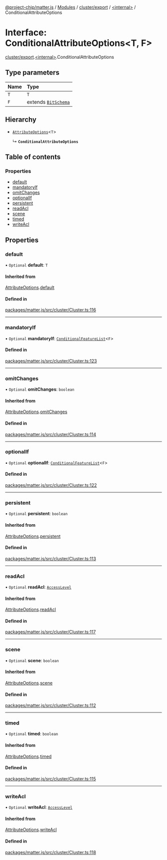 [@project-chip/matter.js](../README.md) / [Modules](../modules.md) / [cluster/export](../modules/cluster_export.md) / [\<internal\>](../modules/cluster_export._internal_.md) / ConditionalAttributeOptions

# Interface: ConditionalAttributeOptions\<T, F\>

[cluster/export](../modules/cluster_export.md).[\<internal\>](../modules/cluster_export._internal_.md).ConditionalAttributeOptions

## Type parameters

| Name | Type |
| :------ | :------ |
| `T` | `T` |
| `F` | extends [`BitSchema`](../modules/schema_export.md#bitschema) |

## Hierarchy

- [`AttributeOptions`](cluster_export._internal_.AttributeOptions.md)\<`T`\>

  ↳ **`ConditionalAttributeOptions`**

## Table of contents

### Properties

- [default](cluster_export._internal_.ConditionalAttributeOptions.md#default)
- [mandatoryIf](cluster_export._internal_.ConditionalAttributeOptions.md#mandatoryif)
- [omitChanges](cluster_export._internal_.ConditionalAttributeOptions.md#omitchanges)
- [optionalIf](cluster_export._internal_.ConditionalAttributeOptions.md#optionalif)
- [persistent](cluster_export._internal_.ConditionalAttributeOptions.md#persistent)
- [readAcl](cluster_export._internal_.ConditionalAttributeOptions.md#readacl)
- [scene](cluster_export._internal_.ConditionalAttributeOptions.md#scene)
- [timed](cluster_export._internal_.ConditionalAttributeOptions.md#timed)
- [writeAcl](cluster_export._internal_.ConditionalAttributeOptions.md#writeacl)

## Properties

### default

• `Optional` **default**: `T`

#### Inherited from

[AttributeOptions](cluster_export._internal_.AttributeOptions.md).[default](cluster_export._internal_.AttributeOptions.md#default)

#### Defined in

[packages/matter.js/src/cluster/Cluster.ts:116](https://github.com/project-chip/matter.js/blob/0c058ae17fdba4c0b89b8b13c309011d51782299/packages/matter.js/src/cluster/Cluster.ts#L116)

___

### mandatoryIf

• `Optional` **mandatoryIf**: [`ConditionalFeatureList`](../modules/cluster_export.md#conditionalfeaturelist)\<`F`\>

#### Defined in

[packages/matter.js/src/cluster/Cluster.ts:123](https://github.com/project-chip/matter.js/blob/0c058ae17fdba4c0b89b8b13c309011d51782299/packages/matter.js/src/cluster/Cluster.ts#L123)

___

### omitChanges

• `Optional` **omitChanges**: `boolean`

#### Inherited from

[AttributeOptions](cluster_export._internal_.AttributeOptions.md).[omitChanges](cluster_export._internal_.AttributeOptions.md#omitchanges)

#### Defined in

[packages/matter.js/src/cluster/Cluster.ts:114](https://github.com/project-chip/matter.js/blob/0c058ae17fdba4c0b89b8b13c309011d51782299/packages/matter.js/src/cluster/Cluster.ts#L114)

___

### optionalIf

• `Optional` **optionalIf**: [`ConditionalFeatureList`](../modules/cluster_export.md#conditionalfeaturelist)\<`F`\>

#### Defined in

[packages/matter.js/src/cluster/Cluster.ts:122](https://github.com/project-chip/matter.js/blob/0c058ae17fdba4c0b89b8b13c309011d51782299/packages/matter.js/src/cluster/Cluster.ts#L122)

___

### persistent

• `Optional` **persistent**: `boolean`

#### Inherited from

[AttributeOptions](cluster_export._internal_.AttributeOptions.md).[persistent](cluster_export._internal_.AttributeOptions.md#persistent)

#### Defined in

[packages/matter.js/src/cluster/Cluster.ts:113](https://github.com/project-chip/matter.js/blob/0c058ae17fdba4c0b89b8b13c309011d51782299/packages/matter.js/src/cluster/Cluster.ts#L113)

___

### readAcl

• `Optional` **readAcl**: [`AccessLevel`](../enums/cluster_export.AccessLevel.md)

#### Inherited from

[AttributeOptions](cluster_export._internal_.AttributeOptions.md).[readAcl](cluster_export._internal_.AttributeOptions.md#readacl)

#### Defined in

[packages/matter.js/src/cluster/Cluster.ts:117](https://github.com/project-chip/matter.js/blob/0c058ae17fdba4c0b89b8b13c309011d51782299/packages/matter.js/src/cluster/Cluster.ts#L117)

___

### scene

• `Optional` **scene**: `boolean`

#### Inherited from

[AttributeOptions](cluster_export._internal_.AttributeOptions.md).[scene](cluster_export._internal_.AttributeOptions.md#scene)

#### Defined in

[packages/matter.js/src/cluster/Cluster.ts:112](https://github.com/project-chip/matter.js/blob/0c058ae17fdba4c0b89b8b13c309011d51782299/packages/matter.js/src/cluster/Cluster.ts#L112)

___

### timed

• `Optional` **timed**: `boolean`

#### Inherited from

[AttributeOptions](cluster_export._internal_.AttributeOptions.md).[timed](cluster_export._internal_.AttributeOptions.md#timed)

#### Defined in

[packages/matter.js/src/cluster/Cluster.ts:115](https://github.com/project-chip/matter.js/blob/0c058ae17fdba4c0b89b8b13c309011d51782299/packages/matter.js/src/cluster/Cluster.ts#L115)

___

### writeAcl

• `Optional` **writeAcl**: [`AccessLevel`](../enums/cluster_export.AccessLevel.md)

#### Inherited from

[AttributeOptions](cluster_export._internal_.AttributeOptions.md).[writeAcl](cluster_export._internal_.AttributeOptions.md#writeacl)

#### Defined in

[packages/matter.js/src/cluster/Cluster.ts:118](https://github.com/project-chip/matter.js/blob/0c058ae17fdba4c0b89b8b13c309011d51782299/packages/matter.js/src/cluster/Cluster.ts#L118)
